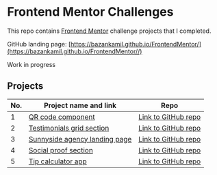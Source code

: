 # Frontend Mentor Challenges

This repo contains [Frontend Mentor](https://www.frontendmentor.io/challenges) challenge projects that I completed.

GitHub landing page: [https://bazankamil.github.io/FrontendMentor/](https://bazankamil.github.io/FrontendMentor//)

Work in progress

## Projects

| No. | Project name and link                                                                                                        | Repo                                                                                                                           |
| --- | ---------------------------------------------------------------------------------------------------------------------------- | ------------------------------------------------------------------------------------------------------------------------------ |
| 1   | [QR code component](https://bazankamil.github.io/FrontendMentor/FrontendMentor-1-QR-Code-component/)                         | [Link to GitHub repo](https://github.com/bazankamil/FrontendMentor/tree/master/FrontendMentor-1-QR-Code-component)             |
| 2   | [Testimonials grid section](https://bazankamil.github.io/FrontendMentor/FrontendMentor-2-Testimonials-grid-section/)         | [Link to GitHub repo](https://github.com/bazankamil/FrontendMentor/tree/master/FrontendMentor-2-Testimonials-grid-section)     |
| 3   | [Sunnyside agency landing page](https://bazankamil.github.io/FrontendMentor/FrontendMentor-3-Sunnyside-agency-landing-page/) | [Link to GitHub repo](https://github.com/bazankamil/FrontendMentor/tree/master/FrontendMentor-3-Sunnyside-agency-landing-page) |
| 4   | [Social proof section](https://bazankamil.github.io/FrontendMentor/FrontendMentor-4-Social-proof-section-master/)            | [Link to GitHub repo](https://github.com/bazankamil/FrontendMentor/tree/master/FrontendMentor-4-Social-proof-section-master)   |
| 5   | [Tip calculator app](https://bazankamil.github.io/FrontendMentor/FrontendMentor-5-Tip-calculator-app-main/)                  | [Link to GitHub repo](https://github.com/bazankamil/FrontendMentor/tree/master/FrontendMentor-5-Tip-calculator-app-main)       |
